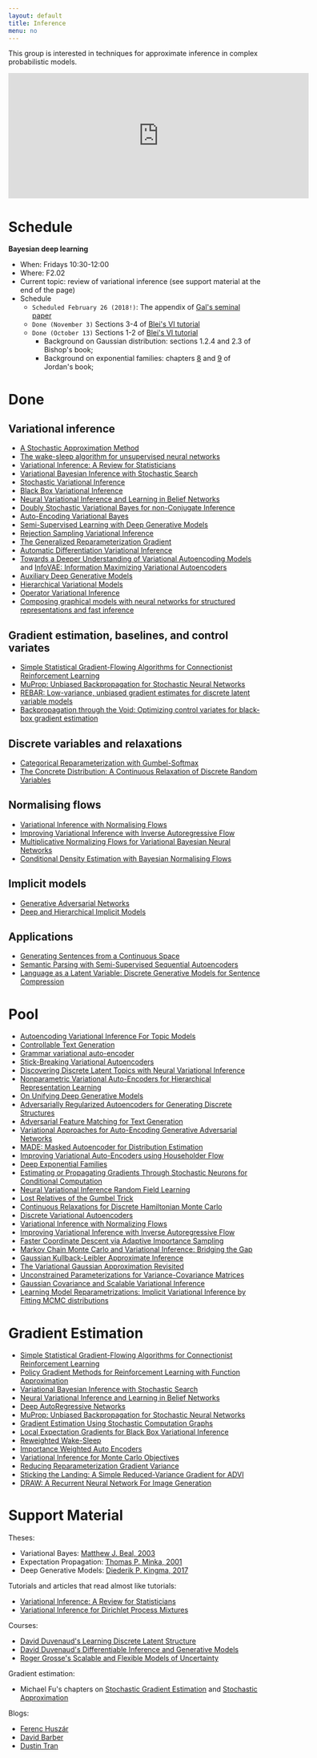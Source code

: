 ```yaml
---
layout: default
title: Inference
menu: no
---
```


This group is interested in techniques for approximate inference in complex probabilistic models.


<iframe src="https://calendar.google.com/calendar/embed?mode=AGENDA&amp;height=250&amp;wkst=2&amp;bgcolor=%23FFFFFF&amp;src=oa6cmu8nbg8iet2j07d9tobs1c%40group.calendar.google.com&amp;color=%236E6E41&amp;ctz=Europe%2FAmsterdam" style="border-width:0" width="600" height="250" frameborder="0" scrolling="no"></iframe>


# Schedule

**Bayesian deep learning**
 
* When: Fridays 10:30-12:00 
* Where: F2.02
* Current topic: review of variational inference (see support material at the end of the page)
* Schedule
    * `Scheduled February 26 (2018!)`: The appendix of [Gal's seminal paper](http://proceedings.mlr.press/v48/gal16-supp.pdf)
    * `Done (November 3)` Sections 3-4 of [Blei's VI tutorial](https://arxiv.org/pdf/1601.00670.pdf)
    * `Done (October 13)` Sections 1-2 of [Blei's VI tutorial](https://arxiv.org/pdf/1601.00670.pdf)
        * Background on Gaussian distribution: sections 1.2.4 and 2.3 of Bishop's book;
        * Background on exponential families: chapters [8](https://www.stat.berkeley.edu/~mjwain/Fall2012_Stat241a/reader_ch8.pdf) and [9](https://people.eecs.berkeley.edu/~jordan/courses/260-spring10/other-readings/chapter9.pdf) of Jordan's book;


# Done

## Variational inference

* [A Stochastic Approximation Method](https://www.jstor.org/stable/2236626)
* [The wake-sleep algorithm for unsupervised neural networks](http://www.cs.toronto.edu/~fritz/absps/ws.pdf)
* [Variational Inference: A Review for Statisticians](https://arxiv.org/pdf/1601.00670.pdf)
* [Variational Bayesian Inference with Stochastic Search](https://arxiv.org/pdf/1206.6430.pdf)
* [Stochastic Variational Inference](https://arxiv.org/pdf/1206.7051.pdf)
* [Black Box Variational Inference](https://arxiv.org/pdf/1401.0118.pdf)
* [Neural Variational Inference and Learning in Belief Networks](https://arxiv.org/pdf/1402.0030.pdf)
* [Doubly Stochastic Variational Bayes for non-Conjugate Inference](http://jmlr.org/proceedings/papers/v32/titsias14.pdf)
* [Auto-Encoding Variational Bayes](https://arxiv.org/pdf/1312.6114.pdf)
* [Semi-Supervised Learning with Deep Generative Models](https://arxiv.org/pdf/1406.5298.pdf)
* [Rejection Sampling Variational Inference](https://arxiv.org/pdf/1610.05683.pdf)
* [The Generalized Reparameterization Gradient](https://arxiv.org/pdf/1610.02287.pdf)
* [Automatic Differentiation Variational Inference](https://arxiv.org/pdf/1603.00788.pdf)
* [Towards a Deeper Understanding of Variational Autoencoding Models](https://arxiv.org/pdf/1702.08658.pdf) and [InfoVAE: Information Maximizing Variational Autoencoders](https://arxiv.org/pdf/1706.02262.pdf)
* [Auxiliary Deep Generative Models]( https://arxiv.org/pdf/1602.05473.pdf)
* [Hierarchical Variational Models](https://arxiv.org/pdf/1511.02386.pdf)
* [Operator Variational Inference](https://arxiv.org/pdf/1610.09033.pdf)
* [Composing graphical models with neural networks for structured representations and fast inference](https://arxiv.org/abs/1603.06277)

## Gradient estimation, baselines, and control variates

* [Simple Statistical Gradient-Flowing Algorithms for Connectionist Reinforcement Learning](https://link.springer.com/content/pdf/10.1007%2FBF00992696.pdf)
* [MuProp: Unbiased Backpropagation for Stochastic Neural Networks](https://arxiv.org/abs/1511.05176)
* [REBAR: Low-variance, unbiased gradient estimates for discrete latent variable models](https://arxiv.org/pdf/1703.07370.pdf)
* [Backpropagation through the Void: Optimizing control variates for black-box gradient estimation](https://arxiv.org/pdf/1711.00123.pdf)

## Discrete variables and relaxations

* [Categorical Reparameterization with Gumbel-Softmax](https://arxiv.org/pdf/1611.01144.pdf)
* [The Concrete Distribution: A Continuous Relaxation of Discrete Random Variables](https://arxiv.org/pdf/1611.00712.pdf)

## Normalising flows

* [Variational Inference with Normalising Flows](https://arxiv.org/abs/1505.05770)
* [Improving Variational Inference with Inverse Autoregressive Flow](https://arxiv.org/abs/1606.04934)
* [Multiplicative Normalizing Flows for Variational Bayesian Neural Networks](https://arxiv.org/abs/1703.01961)
* [Conditional Density Estimation with Bayesian Normalising Flows](https://arxiv.org/pdf/1802.04908.pdf)

## Implicit models 

* [Generative Adversarial Networks](https://arxiv.org/pdf/1406.2661.pdf)
* [Deep and Hierarchical Implicit Models](https://arxiv.org/pdf/1702.08896.pdf)

## Applications

* [Generating Sentences from a Continuous Space](//arxiv.org/pdf/1511.06349.pdf)
* [Semantic Parsing with Semi-Supervised Sequential Autoencoders](https://arxiv.org/pdf/1609.09315.pdf)
* [Language as a Latent Variable: Discrete Generative Models for Sentence Compression](https://arxiv.org/pdf/1609.07317.pdf)


# Pool

* [Autoencoding Variational Inference For Topic Models](https://arxiv.org/abs/1703.01488)
* [Controllable Text Generation](https://arxiv.org/pdf/1703.00955.pdf)
* [Grammar variational auto-encoder](https://arxiv.org/abs/1703.01925)
* [Stick-Breaking Variational Autoencoders](https://arxiv.org/pdf/1605.06197.pdf)
* [Discovering Discrete Latent Topics with Neural Variational Inference](//arxiv.org/pdf/1706.00359.pdf)
* [Nonparametric Variational Auto-Encoders for Hierarchical Representation Learning](https://arxiv.org/pdf/1703.07027.pdf)
* [On Unifying Deep Generative Models](https://arxiv.org/pdf/1706.00550.pdf)
* [Adversarially Regularized Autoencoders for Generating Discrete Structures](https://arxiv.org/pdf/1706.04223.pdf)
* [Adversarial Feature Matching for Text Generation](https://arxiv.org/pdf/1706.03850.pdf)
* [Variational Approaches for Auto-Encoding Generative Adversarial Networks](https://arxiv.org/pdf/1706.04987.pdf)
* [MADE: Masked Autoencoder for Distribution Estimation](https://arxiv.org/pdf/1502.03509.pdf)
* [Improving Variational Auto-Encoders using Householder Flow](https://arxiv.org/pdf/1611.09630.pdf)
* [Deep Exponential Families](http://www.cs.toronto.edu/~lcharlin/papers/def_aistats.pdf)
* [Estimating or Propagating Gradients Through Stochastic Neurons for Conditional Computation](https://arxiv.org/abs/1308.3432)
* [Neural Variational Inference Random Field Learning](https://openreview.net/pdf?id=ZY9x1mJ3zS5Pk8ELfEjD)
* [Lost Relatives of the Gumbel Trick](https://arxiv.org/pdf/1706.04161.pdf)
* [Continuous Relaxations for Discrete Hamiltonian Monte Carlo](https://papers.nips.cc/paper/4652-continuous-relaxations-for-discrete-hamiltonian-monte-carlo.pdf)
* [Discrete Variational Autoencoders](https://arxiv.org/abs/1609.02200)
* [Variational Inference with Normalizing Flows](http://jmlr.org/proceedings/papers/v37/rezende15.pdf)
* [Improving Variational Inference with Inverse Autoregressive Flow](https://arxiv.org/pdf/1606.04934.pdf)
* [Faster Coordinate Descent via Adaptive Importance Sampling](https://arxiv.org/pdf/1703.02518.pdf)
* [Markov Chain Monte Carlo and Variational Inference: Bridging the Gap](http://proceedings.mlr.press/v37/salimans15.pdf)
* [Gaussian Kullback-Leibler Approximate Inference](http://www.jmlr.org/papers/volume14/challis13a/challis13a.pdf)
* [The Variational Gaussian Approximation Revisited](https://pdfs.semanticscholar.org/48dc/1de73230c3b1ff15d5aa20132fbdc31ad7d5.pdf)
* [Unconstrained Parameterizations for Variance-Covariance Matrices](http://citeseerx.ist.psu.edu/viewdoc/download?doi=10.1.1.31.494&rep=rep1&type=pdf)
* [Gaussian Covariance and Scalable Variational Inference](https://pdfs.semanticscholar.org/b024/1a272affef1e5230e6fa3cc3e19143785fa6.pdf)
* [Learning Model Reparametrizations: Implicit Variational Inference by Fitting MCMC distributions](https://arxiv.org/pdf/1708.01529.pdf)


# Gradient Estimation

* [Simple Statistical Gradient-Flowing Algorithms for Connectionist Reinforcement Learning](https://link.springer.com/content/pdf/10.1007%2FBF00992696.pdf)
* [Policy Gradient Methods for Reinforcement Learning with Function Approximation](https://papers.nips.cc/paper/1713-policy-gradient-methods-for-reinforcement-learning-with-function-approximation.pdf)
* [Variational Bayesian Inference with Stochastic Search](http://icml.cc/2012/papers/687.pdf)
* [Neural Variational Inference and Learning in Belief Networks](https://arxiv.org/pdf/1402.0030.pdf)
* [Deep AutoRegressive Networks](https://arxiv.org/pdf/1310.8499.pdf)
* [MuProp: Unbiased Backpropagation for Stochastic Neural Networks](https://arxiv.org/abs/1511.05176)
* [Gradient Estimation Using Stochastic Computation Graphs](https://arxiv.org/abs/1506.05254)
* [Local Expectation Gradients for Black Box Variational Inference](http://machinelearning.wustl.edu/mlpapers/paper_files/NIPS2015_5678.pdf)
* [Reweighted Wake-Sleep](https://arxiv.org/pdf/1406.2751.pdf)
* [Importance Weighted Auto Encoders](https://arxiv.org/pdf/1509.00519.pdf)
* [Variational Inference for Monte Carlo Objectives](https://arxiv.org/pdf/1602.06725.pdf)
* [Reducing Reparameterization Gradient Variance](https://arxiv.org/pdf/1705.07880.pdf)
* [Sticking the Landing: A Simple Reduced-Variance Gradient for ADVI](http://approximateinference.org/accepted/RoederEtAl2016.pdf)
* [DRAW: A Recurrent Neural Network For Image Generation](http://proceedings.mlr.press/v37/gregor15.pdf)


# Support Material


Theses:

* Variational Bayes: [Matthew J. Beal, 2003](https://www.cse.buffalo.edu//faculty/mbeal/papers/beal03.pdf)
* Expectation Propagation: [Thomas P. Minka, 2001](https://tminka.github.io/papers/ep/minka-thesis.pdf)
* Deep Generative Models: [Diederik P. Kingma, 2017](https://www.dropbox.com/s/v6ua3d9yt44vgb3/cover_and_thesis.pdf?dl=1)

Tutorials and articles that read almost like tutorials:

* [Variational Inference: A Review for Statisticians](https://arxiv.org/pdf/1601.00670.pdf)
* [Variational Inference for Dirichlet Process Mixtures](http://www.cs.columbia.edu/~blei/papers/BleiJordan2004.pdf)


Courses:

* [David Duvenaud's Learning Discrete Latent Structure](https://duvenaud.github.io/learn-discrete)
* [David Duvenaud's Differentiable Inference and Generative Models](https://www.cs.toronto.edu/~duvenaud/courses/csc2541/index.html)
* [Roger Grosse's Scalable and Flexible Models of Uncertainty](https://csc2541-f17.github.io)

Gradient estimation:

* Michael Fu's chapters on [Stochastic Gradient Estimation](https://link.springer.com/content/pdf/10.1007/978-1-4939-1384-8_5.pdf) and [Stochastic Approximation](https://link.springer.com/content/pdf/10.1007/978-1-4939-1384-8_6.pdf)

Blogs:

* [Ferenc Huszár](http://www.inference.vc)
* [David Barber](https://davidbarber.github.io/blog)
* [Dustin Tran](http://dustintran.com/blog)
